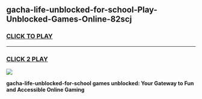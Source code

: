 
## gacha-life-unblocked-for-school-Play-Unblocked-Games-Online-82scj
<h3>
<a href="https://premium76.site?title=gacha-life-unblocked-for-school&ref=25A">CLICK TO PLAY</a></h3>
<hr>

<h3>
<a href="https://premium76.site?title=gacha-life-unblocked-for-school&ref=25A">CLICK 2 PLAY</a>
  
</h3>

<a href="https://premium76.site?title=gacha-life-unblocked-for-school&ref=25A"><img src="https://clearcache.store/games.png"></a>


**gacha-life-unblocked-for-school games unblocked: Your Gateway to Fun and Accessible Online Gaming**
